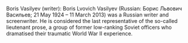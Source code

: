 Boris Vasilyev (writer): Boris Lvovich Vasilyev (Russian: Борис Львович Васильев; 21 May 1924 – 11 March 2013) was a Russian writer and screenwriter. He is considered the last representative of the so-called lieutenant prose, a group of former low-ranking Soviet officers who dramatised their traumatic World War II experience.
